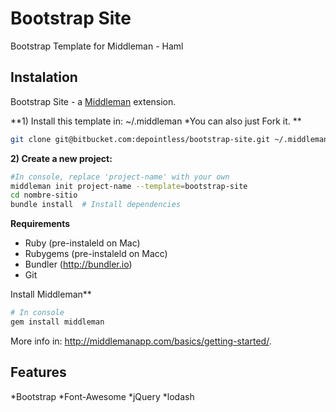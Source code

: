# Bootstrap Site
Bootstrap Template for Middleman - Haml

## Instalation

Bootstrap Site - a [Middleman](http://middlemanapp.com/) extension.

**1) Install this template in: ~/.middleman *You can also just Fork it.  **

```bash
git clone git@bitbucket.com:depointless/bootstrap-site.git ~/.middleman/bootstrap-site
```

**2) Create a new project:**

```bash
#In console, replace 'project-name' with your own
middleman init project-name --template=bootstrap-site
cd nombre-sitio
bundle install  # Install dependencies
```

**Requirements**

* Ruby (pre-instaleld on Mac)
* Rubygems (pre-instaleld on Macc)
* Bundler (http://bundler.io)
* Git

Install Middleman**

```bash
# In console
gem install middleman
```

More info in: http://middlemanapp.com/basics/getting-started/.

## Features

*Bootstrap
*Font-Awesome
*jQuery
*lodash
